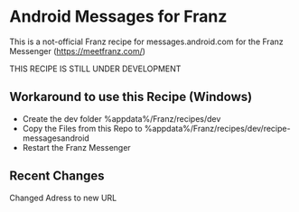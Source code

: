 # Android Messages for Franz
This is a not-official Franz recipe for messages.android.com for the Franz Messenger (https://meetfranz.com/)

THIS RECIPE IS STILL UNDER DEVELOPMENT

## Workaround to use this Recipe (Windows)
- Create the dev folder %appdata%/Franz/recipes/dev
- Copy the Files from this Repo to %appdata%/Franz/recipes/dev/recipe-messagesandroid
- Restart the Franz Messenger


 ## Recent Changes
 Changed Adress to new URL